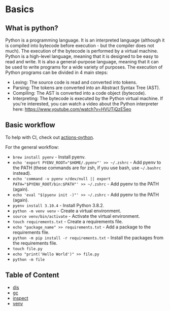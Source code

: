 # Basics

## What is python?

Python is a programming language. It is an interpreted language (although it is
compiled into bytecode before execution - but the compiler does not much). The
execution of the bytecode is performed by a virtual machine. Python is a
high-level language, meaning that it is designed to be easy to read and write.
It is also a general-purpose language, meaning that it can be used to write
programs for a wide variety of purposes. The execution of Python programs can be
divided in 4 main steps:

- Lexing: The source code is read and converted into tokens.
- Parsing: The tokens are converted into an Abstract Syntax Tree (AST).
- Compiling: The AST is converted into a code object (bytecode).
- Interpreting: The bytecode is executed by the Python virtual machine.
  If you're interested, you can watch a video about the Python interpreter here:
  https://www.youtube.com/watch?v=HVUTjQzESeo

## Basic workflow

To help with CI, check out [actions-python](https://armand-sauzay.github.io/actions-python).

For the general workflow:

- `brew install pyenv` - Install pyenv.
- `echo 'export PYENV_ROOT="$HOME/.pyenv"' >> ~/.zshrc` - Add pyenv to the PATH (these commands are for zsh, if you use bash, use `~/.bashrc` instead).
- `echo 'command -v pyenv >/dev/null || export PATH="$PYENV_ROOT/bin:$PATH"' >> ~/.zshrc` - Add pyenv to the PATH (again).
- `echo 'eval "$(pyenv init -)"' >> ~/.zshrc` - Add pyenv to the PATH (again).
- `pyenv install 3.10.4` - Install Python 3.8.2.
- `python -m venv venv` - Create a virtual environment.
- `source venv/bin/activate` - Activate the virtual environment.
- `touch requirements.txt` - Create a requirements file.
- `echo "package_name" >> requirements.txt` - Add a package to the requirements file.
- `python -m pip install -r requirements.txt` - Install the packages from the requirements file.
- `touch file.py`
- `echo "print('Hello World')" >> file.py`
- `python -m file`

## Table of Content

- [dis](dis.md)
- [gc](gc.md)
- [inspect](inspect.md)
- [venv](venv.md)
